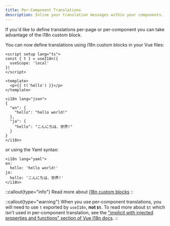 ```yaml
---
title: Per-Component Translations
description: Inline your translation messages within your components.
---
```


If you'd like to define translations per-page or per-component you can take advantage of the i18n custom block.

You can now define translations using i18n custom blocks in your Vue files:

```vue
<script setup lang="ts">
const { t } = useI18n({
  useScope: 'local'
})
</script>

<template>
  <p>{{ t('hello') }}</p>
</template>

<i18n lang="json">
{
  "en": {
    "hello": "hello world!"
  },
  "ja": {
    "hello": "こんにちは、世界!"
  }
}
</i18n>
```

or using the Yaml syntax:

```vue
<i18n lang="yaml">
en:
  hello: 'hello world!'
ja:
  hello: 'こんにちは、世界!'
</i18n>
```

::callout{type="info"}
Read more about [i18n custom blocks](https://vue-i18n.intlify.dev/guide/advanced/sfc.html)
::

::callout{type="warning"}
When you use per-component translations, you will need to use `t` exported by `useI18n`, **not `$t`**.
To read more about `$t` which isn't used in per-component translation, see the ["implicit with injected properties and functions" section of Vue I18n docs](https://vue-i18n.intlify.dev/guide/advanced/composition.html#implicit-with-injected-properties-and-functions).
::
